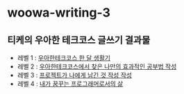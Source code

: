# woowa-writing-3

## 티케의 우아한 테크코스 글쓰기 결과물

- 레벨 1 : [우아한테크코스 한 달 생활기](https://github.com/devhyun637/woowa-writing-3/blob/devhyun637/level1.md)
- 레벨 2 : [우아한테크코스에서 찾은 나만의 효과적인 공부법 작성](https://github.com/devhyun637/woowa-writing-3/blob/devhyun637/level2.md)
- 레벨 3 : [프로젝트가 나에게 남긴 것 작성 작성](https://github.com/devhyun637/woowa-writing-3/blob/devhyun637/level3.md)
- 레벨 4 : [내가 꿈꾸는 프로그래머로서의 삶](https://github.com/devhyun637/woowa-writing-3/blob/devhyun637/level4.md)
